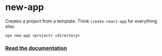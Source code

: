 # new-app
Creates a project from a template. Think `create-react-app` for everything else.

```
npx new-app <project> <directory>
```

### [Read the documentation](https://github.com/MattStypa/new-app/blob/v0.2.1/docs/documentation.md)
